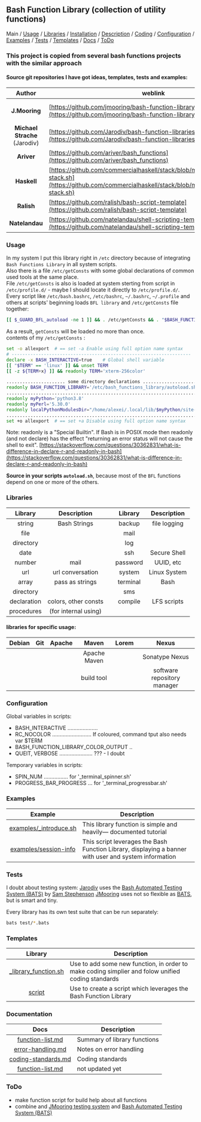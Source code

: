 ## Bash Function Library (collection of utility functions)
Main / [Usage](#usage) / [Libraries](#libraries) / [Installation](installation.md) / [Description](docs/description.md) / [Coding](docs/coding-standards.md) / [Configuration](#configuration) / [Examples](#examples) / [Tests](#tests) / [Templates](#templates) / [Docs](#documentation) / [ToDo](#todo)

### This project is copied from several bash functions projects with the similar approach
#### Source git repositories I have got ideas, templates, tests and examples:
|             Author            |                                               weblink                                                                                                              |            Comment           |
|:-----------------------------:|--------------------------------------------------------------------------------------------------------------------------------------------------------------------|:----------------------------:|
| **J.Mooring**                 | [https://github.com/jmooring/bash-function-library](https://github.com/jmooring/bash-function-library)                                                             | (is **NOT** POSIX compliant) |
| **Michael Strache** (Jarodiv) | [https://github.com/Jarodiv/bash-function-libraries](https://github.com/Jarodiv/bash-function-libraries)                                                           |                              |
| **Ariver**                    | [https://github.com/ariver/bash_functions](https://github.com/ariver/bash_functions)                                                                               |                              |
| **Haskell**                   | [https://github.com/commercialhaskell/stack/blob/master/etc/scripts/get-stack.sh](https://github.com/commercialhaskell/stack/blob/master/etc/scripts/get-stack.sh) |                              |
| **Ralish**                    | [https://github.com/ralish/bash-script-template](https://github.com/ralish/bash-script-template)                                                                   |                              |
| **Natelandau**                | [https://github.com/natelandau/shell-scripting-templates](https://github.com/natelandau/shell-scripting-templates)                                                 |                              |

### Usage

In my system I put this library right in `/etc` directory because of integrating `Bash Functions Library` in all system scripts.<br />
Also there is a file `/etc/getConsts` with some global declarations of common used tools at the same place.<br />
File `/etc/getConsts` is also is loaded at system sterting from script in `/etc/profile.d/` - maybe I should locate it directly to `/etc/profile.d/`.<br />
Every script like `/etc/bash.bashrc`, `/etc/bashrc`, `~/.bashrc`, `~/.profile` and others at scripts' beginning loads `BFL library` and `/etc/getConsts` file together:
```bash
[[ $_GUARD_BFL_autoload -ne 1 ]] && . /etc/getConsts && . "$BASH_FUNCTION_LIBRARY" # plug in external script libarary
```
As a result, `getConsts` will be loaded no more than once.<br />
contents of my `/etc/getConsts` :
```bash
set -o allexport  # == set -a Enable using full option name syntax
# -------------------------------------------------------------------
declare -x BASH_INTERACTIVE=true    # Global shell variable
[[ "$TERM" == 'linux' ]] && unset TERM
[[ -z ${TERM+x} ]] && readonly TERM='xterm-256color'

...................... some directory declarations ......................
readonly BASH_FUNCTION_LIBRARY='/etc/bash_functions_library/autoload.sh'
.........................................................................
readonly myPython='python3.8'
readonly myPerl='5.30.0'
readonly localPythonModulesDir="/home/alexei/.local/lib/$myPython/site-packages"
.........................................................................
set +o allexport  # == set +a Disable using full option name syntax
```
Note: readonly is a "Special Builtin". If Bash is in POSIX mode then readonly (and not declare) has the effect "returning an error status will not cause the shell to exit". [https://stackoverflow.com/questions/30362831/what-is-difference-in-declare-r-and-readonly-in-bash](https://stackoverflow.com/questions/30362831/what-is-difference-in-declare-r-and-readonly-in-bash)

**Source in your scripts `autoload.sh`**, because most of the `BFL` functions depend on one or more of the others.


### Libraries

|    Library   |      Description     |     |    Library   |  Description   |
|    :---:     |         :---:        | :-: |     :---:    |      :---:     |
|    string    |     Bash Strings     |     |    backup    |  file logging  |
|     file     |                      |     |     mail     |                |
|   directory  |                      |     |     log      |                |
|     date     |                      |     |     ssh      |  Secure Shell  |
|    number    |         mail         |     |   password   |   UUID, etc    |
|      url     |   url conversation   |     |    system    |  Linux System  |
|     array    |   pass as strings    |     |   terminal   |      Bash      |
|   directory  |                      |     |      sms     |                |
| declaration  | colors, other consts |     |    compile   |   LFS scripts  |
|  procedures  | (for internal using) |     |              |                |

#### libraries for specific usage:

|    Debian    |      Git     |    Apache    |     Maven    |     Lorem    |           Nexus             |
|    :---:     |     :---:    |    :---:     |     :---:    |     :---:    |           :---:             |
|              |              |              | Apache Maven |              |       Sonatype Nexus        |
|              |              |              |  build tool  |              | software repository manager |

### Configuration

Global variables in scripts:
* BASH_INTERACTIVE ....................
* RC_NOCOLOR .......................... If coloured, command tput also needs var $TERM
* BASH_FUNCTION_LIBRARY_COLOR_OUTPUT ..
* QUEIT, VERBOSE ...................... ??? - I doubt

Temporary variables in scripts:
* SPIN_NUM ................ for '_terminal_spinner.sh'
* PROGRESS_BAR_PROGRESS ... for '_terminal_progressbar.sh'

### Examples

|                       Example                     |                                              Description                                              |
|:-------------------------------------------------:|-------------------------------------------------------------------------------------------------------|
| [examples/\_introduce.sh](examples/_introduce.sh) | This library function is simple and heavily&mdash; documented tutorial                                |
| [examples/session-info](examples/session-info)    | This script leverages the Bash Function Library, displaying a banner with user and system information |

### Tests

I doubt about testing system:
[Jarodiv](https://github.com/Jarodiv/bash-function-libraries) uses the [Bash Automated Testing System (BATS)](https://github.com/sstephenson/bats) by [Sam Stephenson](https://github.com/sstephenson)
[JMooring](https://github.com/jmooring/bash-function-library) uses not so flexible as [BATS](https://github.com/sstephenson/bats), but is smart and tiny.

Every library has its own test suite that can be run separately:
```bash
bats test/*.bats
```

### Templates

|                         Library                        |                                          Description                                              |
|:------------------------------------------------------:|---------------------------------------------------------------------------------------------------|
| [_library_function.sh](templates/_library_function.sh) | Use to add some new function, in order to make coding simplier and folow unified coding standards |
| [script](templates/script)                             | Use to create a script which leverages the Bash Function Library                                  |


### Documentation

|                       Docs                      |                Description                |
|:-----------------------------------------------:|-------------------------------------------|
| [function-list.md](docs/function-list.md)       | Summary of library functions              |
| [error-handling.md](docs/error-handling.md)     | Notes on error handling                   |
| [coding-standards.md](docs/coding-standards.md) | Coding standards                          |
| [function-list.md](docs/function-list.md)       | not updated yet                           |

### ToDo

* make function script for build help about all functions
* combine and [JMooring testing system](https://github.com/jmooring/bash-function-library/blob/master/test/test) and [Bash Automated Testing System (BATS)](https://github.com/sstephenson/bats)
